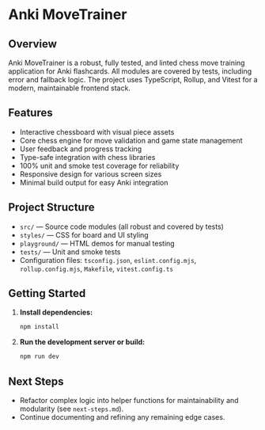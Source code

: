 # Anki MoveTrainer

## Overview
Anki MoveTrainer is a robust, fully tested, and linted chess move training application for Anki flashcards. All modules are covered by tests, including error and fallback logic. The project uses TypeScript, Rollup, and Vitest for a modern, maintainable frontend stack.

## Features
- Interactive chessboard with visual piece assets
- Core chess engine for move validation and game state management
- User feedback and progress tracking
- Type-safe integration with chess libraries
- 100% unit and smoke test coverage for reliability
- Responsive design for various screen sizes
- Minimal build output for easy Anki integration

## Project Structure
- `src/` — Source code modules (all robust and covered by tests)
- `styles/` — CSS for board and UI styling
- `playground/` — HTML demos for manual testing
- `tests/` — Unit and smoke tests
- Configuration files: `tsconfig.json`, `eslint.config.mjs`, `rollup.config.mjs`, `Makefile`, `vitest.config.ts`

## Getting Started
1. **Install dependencies:**
   ```sh
   npm install
   ```
2. **Run the development server or build:**
   ```sh
   npm run dev
   ```

## Next Steps
- Refactor complex logic into helper functions for maintainability and modularity (see `next-steps.md`).
- Continue documenting and refining any remaining edge cases.
